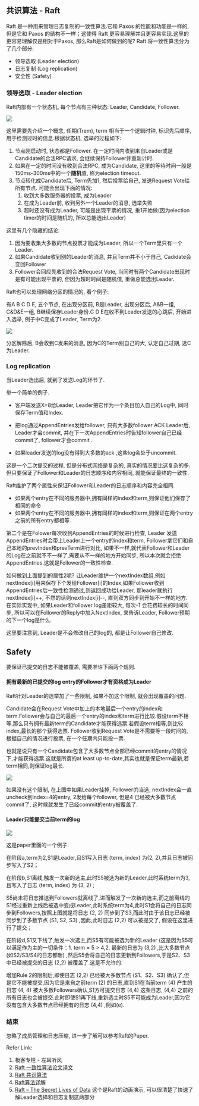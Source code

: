 ## 共识算法 - Raft

Raft 是一种用来管理日志复制的一致性算法.它和 Paxos 的性能和功能是一样的,但是它和 Paxos 的结构不一样；这使得 Raft 更容易理解并且更容易实现.这里的更容易理解仅是相对于Paxos, 那么Raft是如何做到的呢?  Raft 将一致性算法分为了几个部分:

- 领导选取 (Leader election) 
- 日志复制 (Log replication) 
- 安全性 (Safety)

### 领导选取 - Leader election

Raft内部有一个状态机, 每个节点有三种状态: Leader, Candidate, Follower.

![](_images/raft_role_sm.png)

这里需要先介绍一个概念, 任期(Trem),  term 相当于一个逻辑时钟, 标识先后顺序, 用于检测过时的信息.根据状态机, 选举的过程如下:

1. 节点刚启动时, 状态都是Follower.  在一定时间内收到来自Leader或是Candidate的合法RPC请求, 会继续保持Follower并重新计时.
2. 如果在一定的时间没有收到合法RPC, 成为Candidate,  这里的等待时间一般是150ms-300ms中的一个**随机**值, 称为election timeout.
3. 节点转化成Candidate后, Term先加1, 然后投票给自己, 发送Request Vote给所有节点. 可能会出现下面的情况:
   1. 收到大多数服务器的投票, 成为Leader
   2. 在成为Leader前, 收到另外一个Leader的消息, 选举失败
   3. 超时还没有成为Leader, 可能是出现平票的情况, 重1开始做(因为election timer的时间是随机的, 所以总能选出Leader)

这里有几个隐藏的结论:

1. 因为要收集大多数的节点投票才能成为Leader, 所以一个Term里只有一个Leader.
2. 如果Candidate收到别的Leader的消息, 并且Term并不小于自己, Cadidate会变回Follower
3. Follower会回应先收到的合法Request Vote, 当同时有两个Candidate出现时是有可能出现平票的, 但因为超时时间是随机值, 重做总能选出Leader.

Raft也可以处理网络分区的情况的, 看个例子:

有A B C D E, 五个节点, 在出现分区前,  B是Leader, 出现分区后, A&B一组, C&D&E一组, B继续保存Leader身份.C D E在收不到Leader发送的心跳后, 开始进入选举, 例子中C变成了Leader, Term为2.

![](_images/raft_partition.png)

分区解除后, B会收到C发来的消息, 因为C的Term别自己的大, 认定自己过期, 选C为Leader.

### Log replication

当Leader选出后, 就到了发送Log的环节了.

举一个简单的例子. 

- 客户端发送X=8给Leader, Leader把它作为一个条目加入自己的Log中, 同时保存Term值和Index. 

- 把log通过AppendEntries发给follower, 只有大多数follower ACK Leader后, Leader才会commit, 并在下一次AppendEntries时告知follower自己已经commit了, follower才会commit .

- 如果leader发送的log没有得到大多数的ack ,这些log会处于uncommit. 

这是一个二次提交的过程, 但是分布式网络是复杂的, 真实的情况要比这复杂的多.但只要保证了Follower和Leader的日志顺序和内容相同, 就能保证最终的一致性.

Raft维护了两个属性来保证Follower和Leader的日志顺序和内容完全相同.

- 如果两个entry在不同的服务器中,拥有同样的index和term,则保证他们保存了相同的命令
- 如果两个entry在不同的服务器中,拥有同样的index和term,则保证在两个entry之前的所有entry都相等.


第二个是在Folower每次收到AppendEntries的时候进行检查, Leader 发送AppendEntries时会带上Leader上一个entry的index和term, Follower拿它们和自己本地的prevIndex和prevTerm进行对比, 如果不一样,就代表Follower和Leader的Log在之前就不不一样了,需要从不一样的地方开始同步, 所以本次就会拒绝AppendEntries.这就是Follower的一致性检查.

如何做到上面提到的属性2呢? 让Leader维护一个nextIndex数组,例如nextIndex[i]用来保存下个发给Follower[i]的Index,如果Follower收到AppendEntries后一致性检测通过,则返回成功给Leader, 那leader就执行nextIndex[i]++, 不然的话则nextIndex[i]--,  直到双方同步到开始不一样的地方.
在实际实现中, 如果Leader和follower log差距较大, 每次-1 会花费较长的时间同步, 所以可以在Follower的Reply中加入NextIndex, 来告诉Leader, Follower预期的下一个log是什么. 

这里要注意到, Leader是不会修改自己的log的, 都是让Follower自己修改.

## Safety

要保证已提交的日志不能被覆盖, 需要准许下面两个规则.

#### 拥有最新的已提交的log entry的Follower才有资格成为Leader

Raft针对Leader的选举加了一些限制, 如果不加这个限制, 就会出现覆盖的问题.

Candidate会在Request Vote中加上的本地最后一个entry的index和term.Follower会与自己的最后一个entry的index和term进行比较.假设term不相等,那么只有拥有最新term的Candidate才能获得选票.若假设term相等,则比较index,最长的那个获得选票. Follower收到Request Vote是不需要等一段时间的, 根据自己的情况进行投票, 在一个任期内只能投一票.

也就是说只有一个Candidate包含了大多数节点全部已经commit的entry的情况下,才能获得选票.这就是所谓的at least up-to-date,其实也就是保证term最新,若term相同,则保证log最长.

![](_images/raft_case.png)

如果没有这个限制, 在上图中如果Leader挂掉, Follower(f)当选, nextIndex会一直uncheck到index=4的entry, 2发给每个follower, 但是4 已经被大多数节点commit了, 这时候就发生了已经commit的entry被覆盖了.

#### Leader只能提交当前term的log

![](_images/raft_commit_rule.png)

这是paper里面的一个例子.

在阶段a,term为2,S1是Leader,且S1写入日志 (term, index) 为(2, 2),并且日志被同步写入了S2；

在阶段b,S1离线,触发一次新的选主,此时S5被选为新的Leader,此时系统term为3,且写入了日志 (term, index) 为 (3, 2) ;

S5尚未将日志推送到Followers就离线了,进而触发了一次新的选主,而之前离线的S1经过重新上线后被选中变成Leader,此时系统term为4,此时S1会将自己的日志同步到Followers,按照上图就是将日志 (2, 2) 同步到了S3,而此时由于该日志已经被同步到了多数节点 (S1, S2, S3) ,因此,此时日志 (2,2) 可以被提交了, 假设在这里进行了提交；

在阶段d,S1又下线了,触发一次选主,而S5有可能被选为新的Leader (这是因为S5可以满足作为主的一切条件：1. term = 5 > 4,2. 最新的日志为 (3,2) ,比大多数节点 (如S2/S3/S4的日志都新) ,然后S5会将自己的日志更新到Followers,于是S2、S3中已经被提交的日志 (2,2) 被覆盖了.这是不允许的.

增加Rule 2的限制后,即使日志 (2,2) 已经被大多数节点 (S1、S2、S3) 确认了,但是它不能被提交,因为它是来自之前term (2) 的日志,直到S1在当前term (4) 产生的日志 (4, 4) 被大多数Followers确认,S1方可提交日志 (4,4) 这条日志, (4,4) 之前的所有日志也会被提交.此时即使S1再下线,重新选主时S5不可能成为Leader,因为它没有包含大多数节点已经拥有的日志 (4,4) ,例如(e).

### 结束

忽略了成员管理和日志压缩, 进一步了解可以参考Raft的Paper.

Refer Link:

1. 极客专栏 - 左耳听风
2. [Raft 一致性算法论文译文](http://www.infoq.com/cn/articles/raft-paper)
3. [Raft 共识算法](http://threezj.com/2017/06/11/Raft%20%E5%85%B1%E8%AF%86%E7%AE%97%E6%B3%95/)
4. [Raft算法详解](https://zhuanlan.zhihu.com/p/32052223)
5. [Raft – The Secret Lives of Data](http://thesecretlivesofdata.com/raft/) 这个是Raft的动画演示, 可以很清楚了快速了解Leader选择和日志复制这两部分